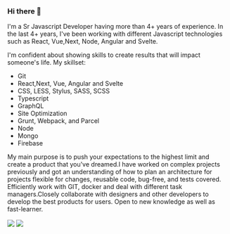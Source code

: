 ### Hi there 👋
I'm a Sr Javascript Developer having more than 4+ years of experience. In the last 4+ years, I've been working with different Javascript technologies such as React, Vue,Next, Node, Angular and Svelte.

I'm confident about showing skills to create results that will impact someone's life. My skillset:

- Git
- React,Next, Vue, Angular and Svelte
- CSS, LESS, Stylus, SASS, SCSS
- Typescript
- GraphQL
- Site Optimization
- Grunt, Webpack, and Parcel
- Node
- Mongo
- Firebase


My main purpose is to push your expectations to the highest limit and create a product that you've dreamed.I have worked on complex projects previously and got an understanding of how to plan an architecture for projects flexible for changes, reusable code, bug-free, and tests covered. Efficiently work with GIT, docker and deal with different task managers.Closely collaborate with designers and other developers to develop the best products for users. Open to new knowledge as well as fast-learner.

<img align="center" src="https://github-readme-stats.vercel.app/api/?username=rehmatkarim&show_icons=true&theme=radical>" />
<img align="center" src="https://github-readme-stats.vercel.app/api/top-langs/?username=rehmatkarim&show_icons=true&theme=radical>" />
  


